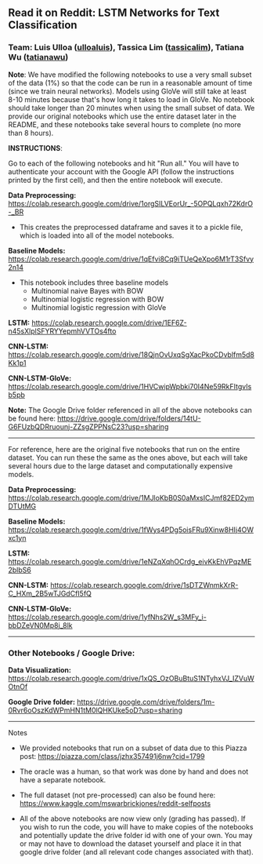 ## Read it on Reddit: LSTM Networks for Text Classification

### Team: Luis Ulloa ([ulloaluis](https://github.com/ulloaluis)), Tassica Lim ([tassicalim](https://github.com/tassicalim)), Tatiana Wu ([tatianawu](https://github.com/tatianawu))

**Note**: We have modified the following notebooks to use a very small subset of the data (1%) so that the code can be run in a reasonable amount of time (since we train neural networks). Models using GloVe will still take at least 8-10 minutes because that's how long it takes to load in GloVe. No notebook should take longer than 20 minutes when using the small subset of data. We provide our original notebooks which use the entire dataset later in the README, and these notebooks take several hours to complete (no more than 8 hours).

**INSTRUCTIONS**:

Go to each of the following notebooks and hit "Run all." You will have to authenticate your account with the Google API (follow the instructions printed by the first cell), and then the entire notebook will execute.

**Data Preprocessing:**
https://colab.research.google.com/drive/1orgSILVEorUr_-5OPQLqxh72KdrO-_BR

* This creates the preprocessed dataframe and saves it to a pickle file, which is loaded into all of the model notebooks.

**Baseline Models:**
https://colab.research.google.com/drive/1qEfvi8Cq9iTUeQeXpo6M1rT3Sfvy2n14

* This notebook includes three baseline models
  * Multinomial naive Bayes with BOW
  * Multinomial logistic regression with BOW
  * Multinomial logistic regression with GloVe

**LSTM:**
https://colab.research.google.com/drive/1EF6Z-n45sXlplSFYRYYepmhVVTOs4fto

**CNN-LSTM:**
https://colab.research.google.com/drive/18QjnOvUxqSgXacPkoCDvblfm5d8Kk1p1

**CNN-LSTM-GloVe:**
https://colab.research.google.com/drive/1HVCwipWpbki70I4Ne59RkFItgvIsb5pb


**Note:** The Google Drive folder referenced in all of the above notebooks can be found here: https://drive.google.com/drive/folders/14tU-G6FUzbQDRruounj-ZZsgZPPNsC23?usp=sharing

---

For reference, here are the original five notebooks that run on the entire dataset. You can run these the same as the ones above, but each will take several hours due to the large dataset and computationally expensive models.

**Data Preprocessing:**
https://colab.research.google.com/drive/1MJloKbB0S0aMxsICJmf82ED2ymDTUtMG

**Baseline Models:**
https://colab.research.google.com/drive/1fWys4PDg5oisFRu9Xinw8HIj4OWxc1yn

**LSTM:**
https://colab.research.google.com/drive/1eNZqXqhOCrdg_eivKkEhVPqzME2blbS6

**CNN-LSTM:**
https://colab.research.google.com/drive/1sDTZWnmkXrR-C_HXm_2B5wTJGdCfI5fQ

**CNN-LSTM-GloVe:**
https://colab.research.google.com/drive/1yfNhs2W_s3MFy_i-bbDZeVN0Mp8j_8lk

---

### Other Notebooks / Google Drive:

**Data Visualization:**
https://colab.research.google.com/drive/1xQS_OzOBuBtuS1NTyhxVJ_IZVuWOtnOf

**Google Drive folder:**
https://drive.google.com/drive/folders/1m-0Rvr6oOszKdWPmHN1tM0lQHKUke5oD?usp=sharing

---

Notes

* We provided notebooks that run on a subset of data due to this Piazza post: https://piazza.com/class/jzhx357491j6nw?cid=1799

* The oracle was a human, so that work was done by hand and does not have a separate notebook.

* The full dataset (not pre-processed) can also be found here: https://www.kaggle.com/mswarbrickjones/reddit-selfposts

* All of the above notebooks are now view only (grading has passed). If you wish to run the code, you will have to make copies of the notebooks and potentially update the drive folder id with one of your own. You may or may not have to download the dataset yourself and place it in that google drive folder (and all relevant code changes associated with that).
